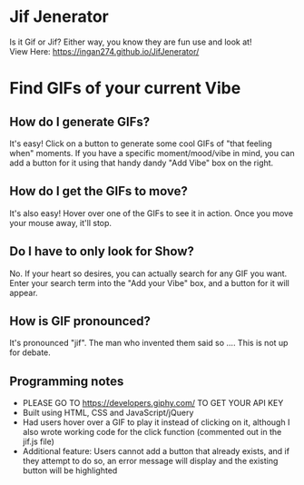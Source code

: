 # Jif Jenerator
Is it Gif or Jif? Either way, you know they are fun use and look at!
<br>
View Here: https://ingan274.github.io/JifJenerator/
# Find GIFs of your current Vibe

## How do I generate GIFs?
It's easy! Click on a button to generate some cool GIFs of "that feeling when" moments. If you have a specific moment/mood/vibe in mind, you can add a button for it using that handy dandy "Add Vibe" box on the right.

## How do I get the GIFs to move?
It's also easy! Hover over one of the GIFs to see it in action. Once you move your mouse away, it'll stop.

## Do I have to only look for Show?
No. If your heart so desires, you can actually search for any GIF you want. Enter your search term into the "Add your Vibe" box, and a button for it will appear. 

## How is GIF pronounced?
It's pronounced "jif". The man who invented them said so .... This is not up for debate.

## Programming notes
* PLEASE GO TO https://developers.giphy.com/ TO GET YOUR API KEY
* Built using HTML, CSS and JavaScript/jQuery
* Had users hover over a GIF to play it instead of clicking on it, although I also wrote working code for the click function (commented out in the jif.js file)
* Additional feature: Users cannot add a button that already exists, and if they attempt to do so, an error message will display and the existing button will be highlighted
